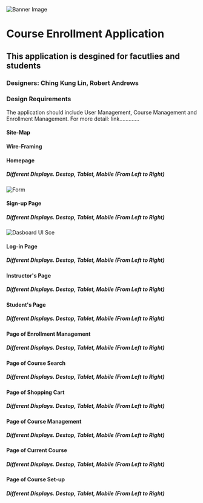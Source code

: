 ![Banner Image]()

# Course Enrollment Application

## This application is desgined for facutlies and students

### Designers: Ching Kung Lin, Robert Andrews

### Design Requirements

The application should include User Management, Course Management and Enrollment Management. 
For more detail: link.............

#### Site-Map

#### Wire-Framing

#### Homepage
##### Different Displays. Destop, Tablet, Mobile (From Left to Right)

![Form](https://g)

#### Sign-up Page
##### Different Displays. Destop, Tablet, Mobile (From Left to Right)

![Dasboard UI Sce](https://raw.githubu0PM.png)

#### Log-in Page
##### Different Displays. Destop, Tablet, Mobile (From Left to Right)

#### Instructor's Page
##### Different Displays. Destop, Tablet, Mobile (From Left to Right)

#### Student's Page
##### Different Displays. Destop, Tablet, Mobile (From Left to Right)

#### Page of Enrollment Management
##### Different Displays. Destop, Tablet, Mobile (From Left to Right)

#### Page of Course Search
##### Different Displays. Destop, Tablet, Mobile (From Left to Right)

#### Page of Shopping Cart
##### Different Displays. Destop, Tablet, Mobile (From Left to Right)

#### Page of Course Management
##### Different Displays. Destop, Tablet, Mobile (From Left to Right)

#### Page of Current Course
##### Different Displays. Destop, Tablet, Mobile (From Left to Right)

#### Page of Course Set-up
##### Different Displays. Destop, Tablet, Mobile (From Left to Right)


